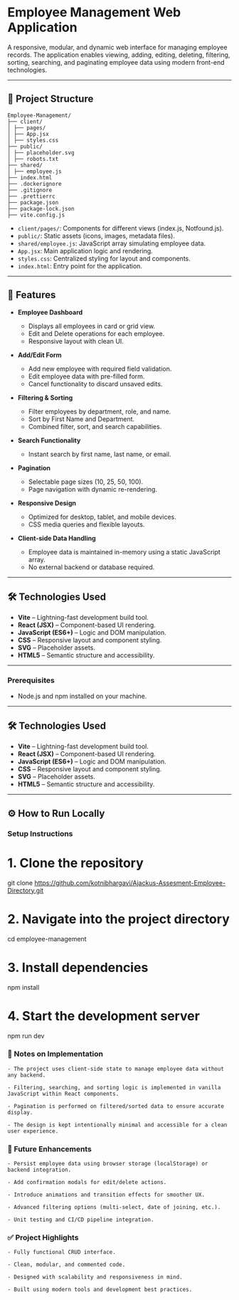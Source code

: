 # Employee Management Web Application

A responsive, modular, and dynamic web interface for managing employee records. The application enables viewing, adding, editing, deleting, filtering, sorting, searching, and paginating employee data using modern front-end technologies.

---

## 📁 Project Structure
```
Employee-Management/
├── client/
│ ├── pages/
│ ├── App.jsx
│ ├── styles.css
├── public/
│ ├── placeholder.svg
│ ├── robots.txt
├── shared/
│ ├── employee.js
├── index.html
├── .dockerignore
├── .gitignore
├── .prettierrc
├── package.json
├── package-lock.json
├── vite.config.js
```
- `client/pages/`: Components for different views (index.js, Notfound.js).
- `public/`: Static assets (icons, images, metadata files).
- `shared/employee.js`: JavaScript array simulating employee data.
- `App.jsx`: Main application logic and rendering.
- `styles.css`: Centralized styling for layout and components.
- `index.html`: Entry point for the application.

---

## 🚀 Features

- **Employee Dashboard**

  - Displays all employees in card or grid view.
  - Edit and Delete operations for each employee.
  - Responsive layout with clean UI.

- **Add/Edit Form**

  - Add new employee with required field validation.
  - Edit employee data with pre-filled form.
  - Cancel functionality to discard unsaved edits.

- **Filtering & Sorting**

  - Filter employees by department, role, and name.
  - Sort by First Name and Department.
  - Combined filter, sort, and search capabilities.

- **Search Functionality**

  - Instant search by first name, last name, or email.

- **Pagination**

  - Selectable page sizes (10, 25, 50, 100).
  - Page navigation with dynamic re-rendering.

- **Responsive Design**

  - Optimized for desktop, tablet, and mobile devices.
  - CSS media queries and flexible layouts.

- **Client-side Data Handling**
  - Employee data is maintained in-memory using a static JavaScript array.
  - No external backend or database required.

---

## 🛠️ Technologies Used

- **Vite** – Lightning-fast development build tool.
- **React (JSX)** – Component-based UI rendering.
- **JavaScript (ES6+)** – Logic and DOM manipulation.
- **CSS** – Responsive layout and component styling.
- **SVG** – Placeholder assets.
- **HTML5** – Semantic structure and accessibility.

---

### Prerequisites

- Node.js and npm installed on your machine.

---

## 🛠️ Technologies Used

- **Vite** – Lightning-fast development build tool.
- **React (JSX)** – Component-based UI rendering.
- **JavaScript (ES6+)** – Logic and DOM manipulation.
- **CSS** – Responsive layout and component styling.
- **SVG** – Placeholder assets.
- **HTML5** – Semantic structure and accessibility.

---

## ⚙️ How to Run Locally

### Setup Instructions

# 1. Clone the repository

git clone https://github.com/kotnibhargavi/Ajackus-Assesment-Employee-Directory.git

# 2. Navigate into the project directory

cd employee-management

# 3. Install dependencies

npm install

# 4. Start the development server

npm run dev

### 📌 Notes on Implementation

    - The project uses client-side state to manage employee data without any backend.

    - Filtering, searching, and sorting logic is implemented in vanilla JavaScript within React components.

    - Pagination is performed on filtered/sorted data to ensure accurate display.

    - The design is kept intentionally minimal and accessible for a clean user experience.

### 📂 Future Enhancements

    - Persist employee data using browser storage (localStorage) or backend integration.

    - Add confirmation modals for edit/delete actions.

    - Introduce animations and transition effects for smoother UX.

    - Advanced filtering options (multi-select, date of joining, etc.).

    - Unit testing and CI/CD pipeline integration.

### ✅ Project Highlights

    - Fully functional CRUD interface.

    - Clean, modular, and commented code.

    - Designed with scalability and responsiveness in mind.

    - Built using modern tools and development best practices.
